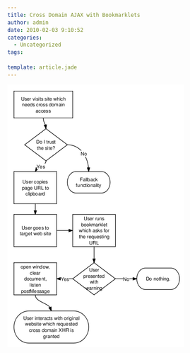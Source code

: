 ```yaml
---
title: Cross Domain AJAX with Bookmarklets
author: admin
date: 2010-02-03 9:10:52
categories:
  - Uncategorized
tags: 

template: article.jade
---
```


[![](screenshot_033.png "screenshot_033")](screenshot_033.png)
